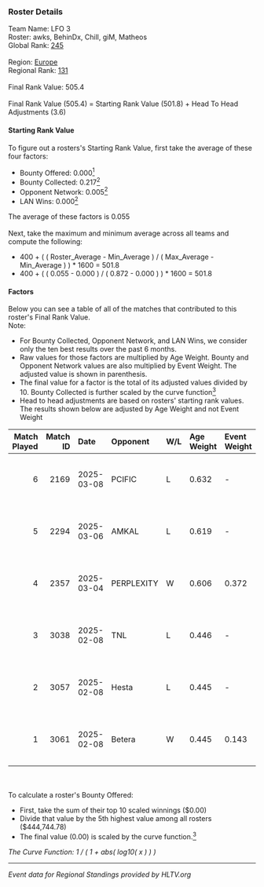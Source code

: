 ### Roster Details<br />
Team Name: LFO 3<br />
Roster: awks, BehinDx, Chill, giM, Matheos<br />
Global Rank: [245](../../standings_global_2025_06_02.md)<br />
<br />
Region: [Europe]( ../../standings_europe_2025_06_02.md)<br />
Regional Rank: [131]( ../../standings_europe_2025_06_02.md)<br />
<br />
Final Rank Value:  505.4<br />
<br />
Final Rank Value (505.4) = Starting Rank Value (501.8) + Head To Head Adjustments (3.6)<br />

#### Starting Rank Value<br />
To figure out a rosters's Starting Rank Value, first take the average of these four factors:<br />
- Bounty Offered: 0.000[<sup>1</sup>](#table2)
- Bounty Collected: 0.217[<sup>2</sup>](#table1)
- Opponent Network: 0.005[<sup>2</sup>](#table1)
- LAN Wins: 0.000[<sup>2</sup>](#table1)

The average of these factors is 0.055<br />
<br />
Next, take the maximum and minimum average across all teams and compute the following:<br />
- 400 + ( ( Roster_Average - Min_Average ) / ( Max_Average - Min_Average ) ) * 1600 = 501.8
- 400 + ( ( 0.055 - 0.000 ) / ( 0.872 - 0.000 ) ) * 1600 = 501.8


#### Factors<br />
Below you can see a table of all of the matches that contributed to this roster's Final Rank Value.<br />
Note:<br />

- For Bounty Collected, Opponent Network, and LAN Wins, we consider only the ten best results over the past 6 months.
- Raw values for those factors are multiplied by Age Weight. Bounty and Opponent Network values are also multiplied by Event Weight. The adjusted value is shown in parenthesis.
- The final value for a factor is the total of its adjusted values divided by 10. Bounty Collected is further scaled by the curve function[<sup>3</sup>](#curveFunction)
- Head to head adjustments are based on rosters' starting rank values. The results shown below are adjusted by Age Weight and not Event Weight
<span id="table1"></span><br />


| Match Played | Match ID | Date       | Opponent   | W/L | Age Weight | Event Weight | Bounty Collected | Opponent Network | LAN Wins  | H2H Adj. | Roster                             |
| -: | -: | :- | :- | :- | :- | :- | :- | :- | :- | -: | :- |
|            6 |     2169 | 2025-03-08 | PCIFIC     | L   | 0.632      | -            | -                | -                | -         |   -10.94 | awks, BehinDx, Chill, giM, Matheos |
|            5 |     2294 | 2025-03-06 | AMKAL      | L   | 0.619      | -            | -                | -                | -         |    -5.72 | awks, BehinDx, Chill, giM, Matheos |
|            4 |     2357 | 2025-03-04 | PERPLEXITY | W   | 0.606      | 0.372        | 0.005 (0.001)    | 0.175 (0.040)    | 0 (0.000) |    14.69 | awks, BehinDx, Chill, giM, Matheos |
|            3 |     3038 | 2025-02-08 | TNL        | L   | 0.446      | -            | -                | -                | -         |    -0.57 | awks, BehinDx, Chill, giM, Matheos |
|            2 |     3057 | 2025-02-08 | Hesta      | L   | 0.445      | -            | -                | -                | -         |    -6.10 | awks, BehinDx, Chill, giM, Matheos |
|            1 |     3061 | 2025-02-08 | Betera     | W   | 0.445      | 0.143        | 0.019 (0.001)    | 0.240 (0.015)    | 0 (0.000) |    12.21 | awks, BehinDx, Chill, giM, Matheos |

<br />
<span id="table2"></span><br />
To calculate a roster's Bounty Offered:<br />

- First, take the sum of their top 10 scaled winnings ($0.00)
- Divide that value by the 5th highest value among all rosters ($444,744.78)
- The final value (0.00) is scaled by the curve function.[<sup>3</sup>](#curveFunction)

<span id="curveFunction"></span>_The Curve Function: 1 / ( 1 + abs( log10( x ) ) )_<br />

---
_Event data for Regional Standings provided by HLTV.org_<br />
